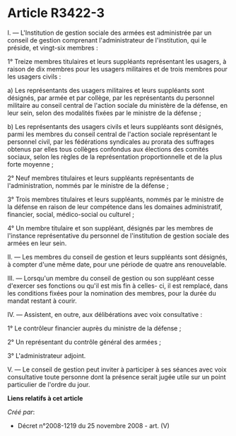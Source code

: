 # Article R3422-3

I. ― L'Institution de gestion sociale des armées est administrée par un conseil de gestion comprenant l'administrateur de
l'institution, qui le préside, et vingt-six membres :

1° Treize membres titulaires et leurs suppléants représentant les usagers, à raison de dix membres pour les usagers
militaires et de trois membres pour les usagers civils :

a) Les représentants des usagers militaires et leurs suppléants sont désignés, par armée et par collège, par les
représentants du personnel militaire au conseil central de l'action sociale du ministère de la défense, en leur sein, selon
des modalités fixées par le ministre de la défense ;

b) Les représentants des usagers civils et leurs suppléants sont désignés, parmi les membres du conseil central de l'action
sociale représentant le personnel civil, par les fédérations syndicales au prorata des suffrages obtenus par elles tous
collèges confondus aux élections des comités sociaux, selon les règles de la représentation proportionnelle et de la plus
forte moyenne ;

2° Neuf membres titulaires et leurs suppléants représentants de l'administration, nommés par le ministre de la défense ;

3° Trois membres titulaires et leurs suppléants, nommés par le ministre de la défense en raison de leur compétence dans les
domaines administratif, financier, social, médico-social ou culturel ;

4° Un membre titulaire et son suppléant, désignés par les membres de l'instance représentative du personnel de l'institution
de gestion sociale des armées en leur sein.

II. ― Les membres du conseil de gestion et leurs suppléants sont désignés, à compter d'une même date, pour une période de
quatre ans renouvelable.

III. ― Lorsqu'un membre du conseil de gestion ou son suppléant cesse d'exercer ses fonctions ou qu'il est mis fin à celles-
ci, il est remplacé, dans les conditions fixées pour la nomination des membres, pour la durée du mandat restant à courir.

IV. ― Assistent, en outre, aux délibérations avec voix consultative :

1° Le contrôleur financier auprès du ministre de la défense ;

2° Un représentant du contrôle général des armées ;

3° L'administrateur adjoint.

V. ― Le conseil de gestion peut inviter à participer à ses séances avec voix consultative toute personne dont la présence
serait jugée utile sur un point particulier de l'ordre du jour.

**Liens relatifs à cet article**

_Créé par_:

  - Décret n°2008-1219 du 25 novembre 2008 - art. (V)
